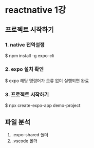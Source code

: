 # reactnative 1강

## 프로젝트 시작하기

### 1. native 전역설정
  $ npm install -g expo-cli

### 2. expo 설치 확인
  $ expo
  해당 명령어가 오류 없이 실행되면 완료

### 3. 프로젝트 시작하기
  $ npx create-expo-app demo-project

## 파일 분석

1. .expo-shared 폴더
2. .vscode 폴더